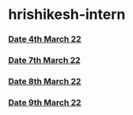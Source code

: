 # hrishikesh-intern

### [Date 4th March 22](https://github.com/sp18-interns/hrishikesh-intern/tree/main/4th%20march%2022)

### [Date 7th March 22](https://github.com/sp18-interns/hrishikesh-intern/tree/main/7th%20march%2022)

### [Date 8th March 22](https://github.com/sp18-interns/chirag-intern/tree/main/08-March-2022)

### [Date 9th March 22](https://github.com/sp18-interns/chirag-intern/tree/main/08-March-2022)
